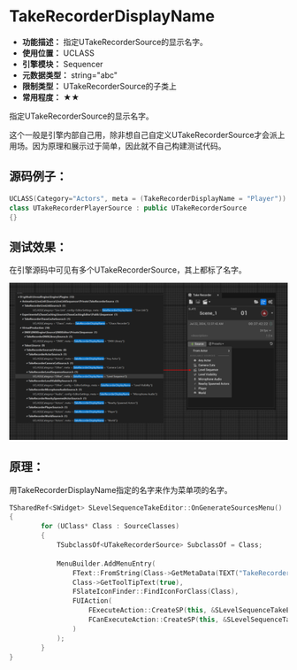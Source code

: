 ﻿# TakeRecorderDisplayName

- **功能描述：** 指定UTakeRecorderSource的显示名字。
- **使用位置：** UCLASS
- **引擎模块：** Sequencer
- **元数据类型：** string="abc"
- **限制类型：** UTakeRecorderSource的子类上
- **常用程度：** ★★

指定UTakeRecorderSource的显示名字。

这个一般是引擎内部自己用，除非想自己自定义UTakeRecorderSource才会派上用场。因为原理和展示过于简单，因此就不自己构建测试代码。

## 源码例子：

```cpp
UCLASS(Category="Actors", meta = (TakeRecorderDisplayName = "Player"))
class UTakeRecorderPlayerSource : public UTakeRecorderSource
{}
```

## 测试效果：

在引擎源码中可见有多个UTakeRecorderSource，其上都标了名字。

![Untitled](Meta_Sequencer_TakeRecorderDisplayName_Untitled.png)

## 原理：

用TakeRecorderDisplayName指定的名字来作为菜单项的名字。

```cpp
TSharedRef<SWidget> SLevelSequenceTakeEditor::OnGenerateSourcesMenu()
{
		for (UClass* Class : SourceClasses)
		{
			TSubclassOf<UTakeRecorderSource> SubclassOf = Class;

			MenuBuilder.AddMenuEntry(
				FText::FromString(Class->GetMetaData(TEXT("TakeRecorderDisplayName"))),
				Class->GetToolTipText(true),
				FSlateIconFinder::FindIconForClass(Class),
				FUIAction(
					FExecuteAction::CreateSP(this, &SLevelSequenceTakeEditor::AddSourceFromClass, SubclassOf),
					FCanExecuteAction::CreateSP(this, &SLevelSequenceTakeEditor::CanAddSourceFromClass, SubclassOf)
				)
			);
		}
}
```